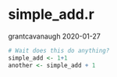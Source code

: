 simple\_add.r
================
grantcavanaugh
2020-01-27

``` r
# Wait does this do anything?
simple_add <- 1+1
another <- simple_add + 1
```
